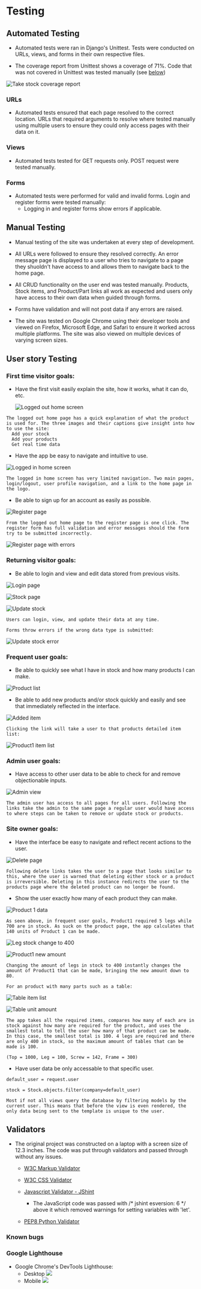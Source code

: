 # Testing

## Automated Testing

- Automated tests were ran in Django's Unittest. Tests were conducted on URLs, views, and forms in their own respective files.

- The coverage report from Unittest shows a coverage of 71%. Code that was not covered in Unittest was tested manually (see [below](#manual-testing))

![Take stock coverage report](../assets/images/coverage_report.PNG)

### URLs  
- Automated tests ensured that each page resolved to the correct location. URLs that required arguments to resolve where tested manually using multiple users to ensure they could only access pages with their data on it.

### Views
- Automated tests tested for GET requests only. POST request were tested manually.

### Forms
- Automated tests were performed for valid and invalid forms. Login and register forms were tested manually:
    - Logging in and register forms show errors if applicable.

## Manual Testing

- Manual testing of the site was undertaken at every step of development. 

- All URLs were followed to ensure they resolved correctly. An error message page is displayed to a user who tries to navigate to a page they shuoldn't have access to and allows them to navigate back to the home page.

- All CRUD functionality on the user end was tested manually. Products, Stock items, and Product/Part links all work as expected and users only have access to their own data when guided through forms.

- Forms have validation and will not post data if any errors are raised.

- The site was tested on Google Chrome using their developer tools and viewed on Firefox, Microsoft Edge, and Safari to ensure it worked across multiple platforms. The site was also viewed on multiple devices of varying screen sizes.

## User story Testing

### First time visitor goals:
  - Have the first visit easily explain the site, how it works, what it can do, etc.

    ![Logged out home screen](../assets/images/home_page_1.PNG)

  ```
  The logged out home page has a quick explanation of what the product is used for. The three images and their captions give insight into how to use the site:
    Add your stock
    Add your products
    Get real time data
  ```

  - Have the app be easy to navigate and intuitive to use.

  ![Logged in home screen](../assets/images/home_page_2.PNG)

  ```
  The logged in home screen has very limited navigation. Two main pages, login/logout, user profile navigation, and a link to the home page in the logo. 
  ```

  - Be able to sign up for an account as easily as possible.

  ![Register page](../assets/images/register.PNG)

  ```
  From the logged out home page to the register page is one click. The register form has full validation and error messages should the form try to be submitted incorrectly.
  ```

  ![Register page with errors](../assets/images/register_errors.PNG)

### Returning visitor goals:
  - Be able to login and view and edit data stored from previous visits.

  ![Login page](../assets/images/login.PNG)

  ![Stock page](../assets/images/stock_list.PNG)

  ![Update stock](../assets/images/update_stock.PNG)

  ```
  Users can login, view, and update their data at any time. 

  Forms throw errors if the wrong data type is submitted:
  ```

  ![Update stock error](../assets/images/stock_errors.PNG)

### Frequent user goals:
  - Be able to quickly see what I have in stock and how many products I can make.

  ![Product list](../assets/images/data.PNG)

  - Be able to add new products and/or stock quickly and easily and see that immediately reflected in the interface.

  ![Added item](../assets/images/add_parts.PNG)

  ```
  Clicking the link will take a user to that products detailed item list:
  ```

  ![Product1 item list](../assets/images/product_detail.PNG)

### Admin user goals:
  - Have access to other user data to be able to check for and remove objectionable inputs.

  ![Admin view](../assets/images/admin_view_2.PNG)

  ```
  The admin user has access to all pages for all users. Following the links take the admin to the same page a regular user would have access to where steps can be taken to remove or update stock or products.
  ```

### Site owner goals: 
  - Have the interface be easy to navigate and reflect recent actions to the user. 

  ![Delete page](../assets/images/delete.PNG)

  ```
  Following delete links takes the user to a page that looks similar to this, where the user is warned that deleting either stock or a product is irreversible. Deleting in this instance redirects the user to the products page where the deleted product can no longer be found.
  ```

  - Show the user exactly how many of each product they can make.

  ![Product 1 data](../assets/images/product1_data.PNG)

  ```
  As seen above, in frequent user goals, Product1 required 5 legs while 700 are in stock. As suck on the product page, the app calculates that 140 units of Product 1 can be made.
  ```

  ![Leg stock change to 400](../assets/images/leg_stock_change.PNG)

  ![Product1 new amount](../assets/images/product1_new_amount.PNG)

  ```
  Changing the amount of legs in stock to 400 instantly changes the amount of Product1 that can be made, bringing the new amount down to 80.

  For an product with many parts such as a table:
  ```

  ![Table item list](../assets/images/table_item_list.PNG)

  ![Table unit amount](../assets/images/table_amount.PNG)

  ```
  The app takes all the required items, compares how many of each are in stock against how many are required for the product, and uses the smallest total to tell the user how many of that product can be made. In this case, the smallest total is 100. 4 legs are required and there are only 400 in stock, so the maximum amount of tables that can be made is 100. 

  (Top = 1000, Leg = 100, Screw = 142, Frame = 300)
  ```
  
  - Have user data be only accessable to that specific user.

  `default_user = request.user`

  `stock = Stock.objects.filter(company=default_user)`

  ```
  Most if not all views query the database by filtering models by the current user. This means that before the view is even rendered, the only data being sent to the template is unique to the user.
  ```

## Validators

- The original project was constructed on a laptop with a screen size of 12.3 inches. The code was put through validators and passed through without any issues.

  - [W3C Markup Validator](https://validator.w3.org/)

  - [W3C CSS Validator](https://jigsaw.w3.org/css-validator/)

  - [Javascript Validator - JShint](https://jshint.com/)

    - The JavaScript code was passed with /* jshint esversion: 6 */ above it which removed warnings for setting variables with 'let'.
  
  - [PEP8 Python Validator](http://pep8online.com/)

### Known bugs

### Google Lighthouse
- Google Chrome's DevTools Lighthouse:
  - Desktop
    <img src="static/assets/images/lighthouse_score.PNG" style="max-height: 300px;">
  - Mobile
    <img src="static/assets/images/mobile_lighthouse_score.PNG" style="max-height: 300px;">
        